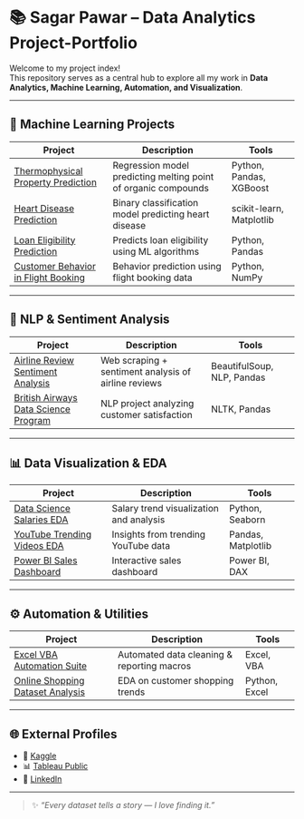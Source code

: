 # 📚 Sagar Pawar – Data Analytics Project-Portfolio

Welcome to my project index!  
This repository serves as a central hub to explore all my work in **Data Analytics, Machine Learning, Automation, and Visualization**.

---

## 🧠 Machine Learning Projects
| Project | Description | Tools |
|----------|--------------|-------|
| [Thermophysical Property Prediction](https://github.com/sagar2168616/Thermophysical-Property-Melting-Point) | Regression model predicting melting point of organic compounds | Python, Pandas, XGBoost |
| [Heart Disease Prediction](https://github.com/sagar2168616/Heart-Disease-Prediciton) | Binary classification model predicting heart disease | scikit-learn, Matplotlib |
| [Loan Eligibility Prediction](https://github.com/sagar2168616/Loan-Eligibility-Prediction) | Predicts loan eligibility using ML algorithms | Python, Pandas |
| [Customer Behavior in Flight Booking](https://github.com/sagar2168616/Predicting-Customer-Behaviour-in-Flight-Ticket-Booking) | Behavior prediction using flight booking data | Python, NumPy |

---

## 💬 NLP & Sentiment Analysis
| Project | Description | Tools |
|----------|--------------|-------|
| [Airline Review Sentiment Analysis](https://github.com/sagar2168616/Web-Scraping-for-Company-Insights-An-Analysis-of-Customer-Reviews-for-an-Airline) | Web scraping + sentiment analysis of airline reviews | BeautifulSoup, NLP, Pandas |
| [British Airways Data Science Program](https://github.com/sagar2168616/British-Airways-Data-Science-Programme) | NLP project analyzing customer satisfaction | NLTK, Pandas |

---

## 📊 Data Visualization & EDA
| Project | Description | Tools |
|----------|--------------|-------|
| [Data Science Salaries EDA](https://github.com/sagar2168616/EDA-Data-Science-Salaries-2023) | Salary trend visualization and analysis | Python, Seaborn |
| [YouTube Trending Videos EDA](https://github.com/sagar2168616/Youtube-trending-videos-EDA) | Insights from trending YouTube data | Pandas, Matplotlib |
| [Power BI Sales Dashboard](https://public.tableau.com/app/profile/sagar5773) | Interactive sales dashboard | Power BI, DAX |

---

## ⚙️ Automation & Utilities
| Project | Description | Tools |
|----------|--------------|-------|
| [Excel VBA Automation Suite](https://github.com/sagar2168616/vba-automation) | Automated data cleaning & reporting macros | Excel, VBA |
| [Online Shopping Dataset Analysis](https://github.com/sagar2168616/online-shopping-analysis) | EDA on customer shopping trends | Python, Excel |

---

## 🌐 External Profiles
- 🧠 [Kaggle](https://www.kaggle.com/sagar2168616)  
- 📊 [Tableau Public](https://public.tableau.com/app/profile/sagar5773)  
- 💼 [LinkedIn](https://linkedin.com/in/sagar2168616)  

---

> ✨ *“Every dataset tells a story — I love finding it.”*
